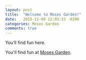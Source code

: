 ```yaml
---
layout: post
title:  "Welcome to Moses Garden!"
date:   2015-12-09 22:05:33 -0200
categories: Moses Garden
comments: true
---
```

You’ll find fun here.

You'll find fun at [Moses Garden][MosesGarden].

[MosesGarden]: http://lifulong.github.io
